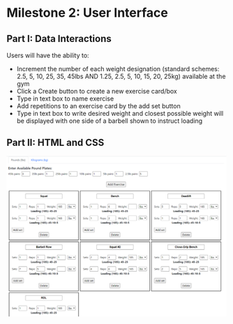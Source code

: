 # Milestone 2: User Interface

## Part I: Data Interactions
Users will have the ability to:
*  Increment the number of each weight designation (standard schemes: 2.5, 5, 10, 25, 35, 45lbs AND 1.25, 2.5, 5, 10, 15, 20, 25kg) available at the gym
* Click a Create button to create a new exercise card/box
* Type in text box to name exercise
* Add repetitions to an exercise card by the add set button 
* Type in text box to write desired weight and closest possible weight will be displayed with one side of a barbell shown to instruct loading

## Part II: HTML and CSS
![alt text](UI%20Capture.png "UI Screenshot")
